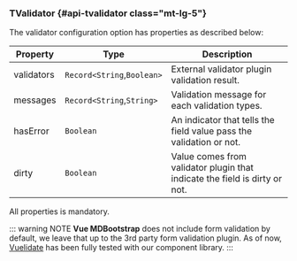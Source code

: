 ### TValidator {#api-tvalidator class="mt-lg-5"}

The validator configuration option has properties as described below:

<div class="doc-api-reference mt-0">
<div class="doc-table-responsive doc-table-3cols">

| Property | Type      | Description |
|----------|-----------|-------------|
| validators | `Record<String`,`Boolean>` | External validator plugin validation result. |
| messages   | `Record<String`,`String>` | Validation message for each validation types. |
| hasError   | `Boolean` | An indicator that tells the field value pass the validation or not. |
| dirty      | `Boolean` | Value comes from validator plugin that indicate the field is dirty or not. |

All properties is mandatory. 
</div>
</div>

::: warning <BsIcon icon="info_outlined" /><span class="ms-2 h6 mb-0">NOTE</span>
**Vue MDBootstrap** does not include form validation by default, we leave that up 
to the 3rd party form validation plugin. As of now, [Vuelidate](https://vuelidate-next.netlify.app/) 
has been fully tested with our component library.
:::
